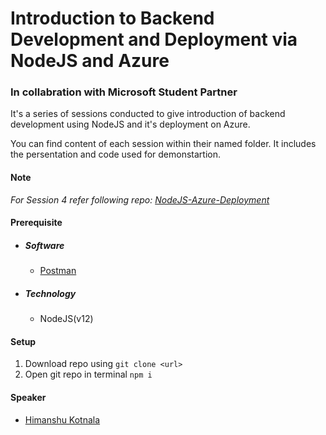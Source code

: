 # Introduction to Backend Development and Deployment via NodeJS and Azure
### In collabration with Microsoft Student Partner 

It's a series of sessions conducted to give introduction of backend development using NodeJS and it's deployment on Azure.

You can find content of each session within their named folder. It includes the persentation and code used for demonstartion.
#### Note
*For Session 4 refer following repo: [NodeJS-Azure-Deployment](https://github.com/ieeeditu/NodeJS-Azure-Deployment)*

#### Prerequisite
- ##### Software
    - [Postman](https://www.postman.com/downloads/)
- ##### Technology
    - NodeJS(v12)

#### Setup
1. Download repo using `git clone <url>`
2. Open git repo in terminal `npm i`

#### Speaker
- [Himanshu Kotnala](https://www.linkedin.com/in/aker99/)
